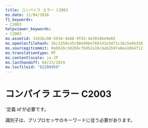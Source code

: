 ```yaml
---
title: コンパイラ エラー C2003
ms.date: 11/04/2016
f1_keywords:
- C2003
helpviewer_keywords:
- C2003
ms.assetid: 3161bc08-593d-4448-9fd3-4e3810be9e82
ms.openlocfilehash: 5bc1250ce5c98e89be768141e3d71c16c5e6b356
ms.sourcegitcommit: 0ab61bc3d2b6cfbd52a16c6ab2b97a8ea1864f12
ms.translationtype: MT
ms.contentlocale: ja-JP
ms.lasthandoff: 04/23/2019
ms.locfileid: "62208959"
---
```

# <a name="compiler-error-c2003"></a>コンパイラ エラー C2003

'定義 id'が必要です。

識別子は、プリプロセッサのキーワードに従う必要があります。
